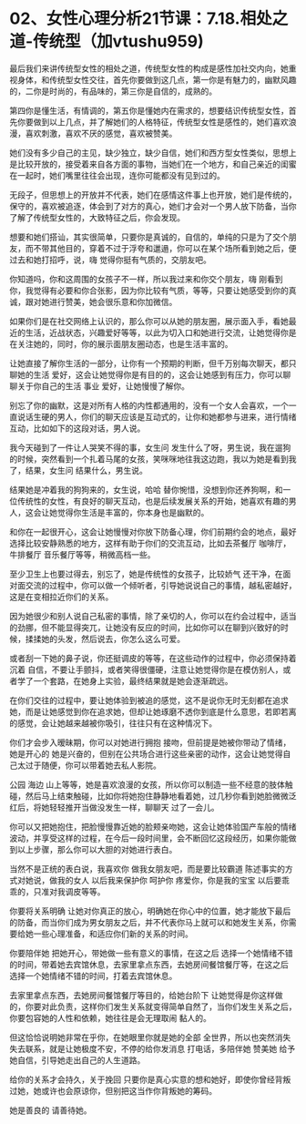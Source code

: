 # 02、女性心理分析21节课：7.18.相处之道-传统型（加vtushu959)

最后我们来讲传统型女性的相处之道，传统型女性的构成是感性加社交内向，她重视身体，和传统型女性交往，首先你要做到这几点，第一你是有魅力的，幽默风趣的，二你是时尚的，有品味的，第三你是自信的，成熟的。

第四你是懂生活，有情调的，第五你是懂她内在需求的，想要结识传统型女性，首先你要做到以上几点，并了解她们的人格特征，传统型女性是感性的，她们喜欢浪漫，喜欢刺激，喜欢不厌的感觉，喜欢被赞美。

她们没有多少自己的主见，缺少独立，缺少自信，她们和西方型女性类似，思想上是比较开放的，接受着来自各方面的事物，当她们在一个地方，和自己亲近的闺蜜在一起时，她们嘴里往往会出现，连你可能都没有见到过的。

无段子，但思想上的开放并不代表，她们在感情这件事上也开放，她们是传统的，保守的，喜欢被追逐，体会到了对方的真心，她们才会对一个男人放下防备，当你了解了传统型女性的，大致特征之后，你会发现。

想要和她们搭讪，其实很简单，只要你是真诚的，自信的，单纯的只是为了交个朋友，而不带其他目的，穿着不过于浮夸和邋遢，你可以在某个场所看到她之后，便过去和她打招呼，说，嗨 觉得你挺有气质的，交朋友吧。

你知道吗，你和这周围的女孩子不一样，所以我过来和你交个朋友，嗨 刚看到你，我觉得有必要和你合张影，因为你比较有气质，等等，只要让她感受到你的真诚，跟对她进行赞美，她会很乐意和你加微信。

如果你们是在社交网络上认识的，那么你可以从她的朋友圈，展示面入手，看她最近的生活，近战状态，兴趣爱好等等，以此为切入口和她进行交流，让她觉得你是在关注她的，同时，你的展示面朋友圈动态，也是生活丰富的。

让她直接了解你生活的一部分，让你有一个预期的判断，但千万别每次聊天，都只聊她的生活 爱好，这会让她觉得你是有目的的，这会让她感到有压力，你可以聊聊关于你自己的生活 事业 爱好，让她慢慢了解你。

别忘了你的幽默，这是对所有人格的内性都通用的，没有一个女人会喜欢，一个一直说话生硬的男人，你们的聊天应该是互动式的，让你和她都参与进来，进行情绪互动，比如如下的这段对话，男人说。

我今天碰到了一件让人哭笑不得的事，女生问 发生什么了呀，男生说，我在遛狗的时候，突然看到一个扎着马尾的女孩，笑咪咪地往我这边跑，我以为她是看到我了，结果，女生问 结果什么，男生说。

结果她是冲着我的狗狗来的，女生说，哈哈 替你惋惜，没想到你还养狗啊，和一位传统性的女性，有良好的聊天互动，也是后续发展关系的开始，她喜欢有趣的男人，这会让她觉得你生活是丰富的，你本身也是幽默的。

和你在一起很开心，这会让她慢慢对你放下防备心理，你们前期约会的地点，最好选择比较安静熟悉的地方，这样有助于你们的交流互动，比如去茶餐厅 咖啡厅，牛排餐厅 音乐餐厅等等，稍微高档一些。

至少卫生上也要过得去，别忘了，她是传统性的女孩子，比较娇气 还干净，在面对面交流的过程中，你可以做一个倾听者，引导她说说自己的事情，越私密越好，这是在变相拉近你们的关系。

因为她很少和别人说自己私密的事情，除了亲切的人，你可以在约会过程中，适当的劲挪，但不能显得突兀，让她没有反应的时间，比如你可以在聊到兴致好的时候，揉揉她的头发，然后说去，你怎么这么可爱。

或者刮一下她的鼻子说，你还挺调皮的等等，在这些动作的过程中，你必须保持着沉着 自信，不要让手颤抖，或者笑得很僵硬，注意让她觉得你是在模仿别人，或者学了一个套路，在她身上实验，最终结果就是她会逐渐疏远。

在你们交往的过程中，要让她体验到被追的感觉，这不是说你无时无刻都在追求她，而是让她感觉到你在追求她，但却让她琢磨不透你到底是什么意思，若即若离的感觉，会让她越来越被你吸引，往往只有在这种情况下。

你们才会步入暧昧期，你可以对她进行拥抱 接吻，但前提是她被你带动了情绪，她是开心的 她是兴奋的，但别在公共场合进行这些亲密的动作，这会让她觉得自己太过于随便，你可以带着她去私人影院。

公园 海边 山上等等，她是喜欢浪漫的女孩，所以你可以制造一些不经意的肢体触碰，然后马上结束触碰，比如你将她抱住静静地看着她，过几秒你看到她脸微微泛红后，将她轻轻推开当做没发生一样，聊聊天 过了一会儿。

你可以又把她抱住，把脸慢慢靠近她的脸颊亲吻她，这会让她体验国产车般的情绪波动，并享受这样的过程，在今后一段时间里，会不断回忆这段经历，如果你能做到以上步骤，那么你可以大胆的对她进行表白。

当然不是正统的表白说，我喜欢你 做我女朋友吧，而是要比较霸道 陈述事实的方式对她说，做我的女人 以后我来保护你 呵护你 疼爱你，你是我的宝宝 以后要乖乖的，只准对我调皮等等。

你要将关系明确 让她对你真正的放心，明确她在你心中的位置，她才能放下最后的防备，而当你们成为男女朋友之后，并不代表你马上就可以和她发生关系，你需要给她一些心理准备，和适应你们新的关系的时间。

你要陪伴她 把她开心，带她做一些有意义的事情，在这之后 选择一个她情绪不错的时间，带着她去宾馆休息，去家里拿点东西，去她房间餐馆餐厅等，在这之后 选择一个她情绪不错的时间，打着去宾馆休息。

去家里拿点东西，去她房间餐馆餐厅等目的，给她台阶下 让她觉得是你这样做的，你要对此负责，这样你们发生关系就变得简单自然了，当你们发生关系之后，你要包容她的人性和依赖，她往往是会无理取闹 黏人的。

但这恰恰说明她非常在乎你，在她眼里你就是她的全部 全世界，所以也突然消失 失去联系，就是让她极度不安，不停的给你发消息 打电话，多陪伴她 赞美她 给予她自信，引导她走出自己的人生道路。

给你的关系才会持久，关于挽回 只要你是真心实意的想和她好，即使你曾经背叛过她，她或许也会原谅你，但别把这当作你背叛她的筹码。

她是善良的 请善待她。